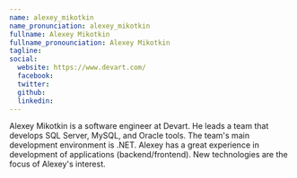 ```yaml
---
name: alexey_mikotkin
name_pronunciation: alexey_mikotkin
fullname: Alexey Mikotkin
fullname_pronounciation: Alexey Mikotkin
tagline: 
social:
  website: https://www.devart.com/
  facebook:
  twitter:
  github: 
  linkedin:
---
```


Alexey Mikotkin is a software engineer at Devart. He leads a team that develops SQL Server, MySQL, and Oracle tools. The team's main development environment is .NET. Alexey has a great experience in development of applications (backend/frontend). New technologies are the focus of Alexey's interest.